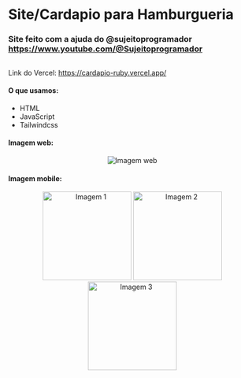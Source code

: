 # Site/Cardapio para Hamburgueria

### Site feito com a ajuda do @sujeitoprogramador <br> https://www.youtube.com/@Sujeitoprogramador

##
Link do Vercel: https://cardapio-ruby.vercel.app/

#### O que usamos:

- HTML
- JavaScript
- Tailwindcss

#### Imagem web: 
<p align="center">
  <img src="https://github.com/user-attachments/assets/e86eab09-2b48-4119-9fe9-675ca16f8540" alt="Imagem web"/>
</p>

#### Imagem mobile:
<p align="center">
  <img src="https://github.com/user-attachments/assets/28186d3c-35b4-489d-b5da-3310b82b86ef" alt="Imagem 1" width="180"/>
  <img src="https://github.com/user-attachments/assets/8f1c077c-0b6f-4991-8959-4d4b5009281f" alt="Imagem 2" width="180"/>
  <img src="https://github.com/user-attachments/assets/e9c426b7-f8f8-49e7-bd48-cbc7cfc08179" alt="Imagem 3" width="180"/>
</p>
